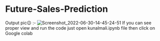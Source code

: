 # Future-Sales-Prediction
Output pic😉 :-
![Screenshot_2022-06-30-14-45-24-51](https://user-images.githubusercontent.com/107911019/176645816-44a89524-d619-4567-88be-37283ce8b425.jpg)
If you can see proper view and run the code just open kunalmali.ipynb file then click on Google colab
